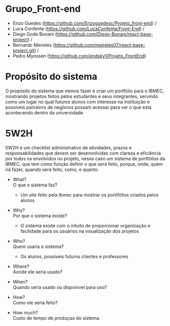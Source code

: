 # Grupo_Front-end
- Enzo Guedes (https://github.com/Enzoguedesc/Projeto_front-end) /
- Luca Confente (https://github.com/LucaConfente/Front-End) /
- Diego Gode Bonani (https://github.com/Diego-Bonani/react-base-project) /
- Bernardo Meireles (https://github.com/meireles07/react-base-project.git) /
- Pedro Mynssen (https://github.com/endsky1/Projeto_FrontEnd)


# Propósito do sistema
O propósito do sistema que iremos fazer é criar um portfólio para o IBMEC, mostrando projetos feitos pelos estudantes e seus integrantes, servindo como um lugar no qual futuros alunos com interesse na instituição e possíveis parceiros de negócios possam acessar para ver o que está acontecendo dentro da universidade


# 5W2H  
5W2H é um checklist administrativo de atividades, prazos e responsabilidades que devem ser desenvolvidas com clareza e eficiência por todos os envolvidos no projeto, nesse caso um sistema de portfólios da IBMEC, que tem como função definir o que será feito, porque, onde, quem irá fazer, quando será feito, como, e quanto.

- What?  
  O que o sistema faz?  
  - Um site feito pela Ibmec para mostrar os portifólios criados pelos alunos  

- Why?  
  Por que o sistema existe?  
  - O sistema existe com o intuito de proporcionar organização e facilidade para os usuários na visualização dos projetos

- Who?  
  Quem usaria o sistema?  
  - Os alunos, possiveis futuros clientes e professores

- Where?  
  Aonde ele seria usado?  

- When?  
  Quando seria usado ou disponivel para uso?  

- How?  
 Como ele seria feito?  

- How much?  
  Custo de tempo de produçao do sistema.  

